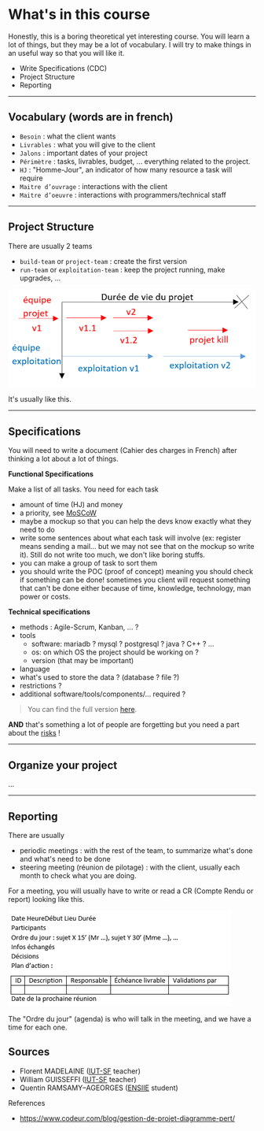 # What's in this course

Honestly, this is a boring theoretical yet interesting
course. You will learn a lot of things, but they may
be a lot of vocabulary. I will try to make things in an
useful way so that you will like it.

* Write Specifications (CDC)
* Project Structure
* Reporting

---

## Vocabulary (words are in french)

* ``Besoin`` : what the client wants
* ``Livrables`` : what you will give to the client
* ``Jalons`` : important dates of your project
* ``Périmètre`` : tasks, livrables, budget, ... everything
related to the project.
* ``HJ`` : "Homme-Jour", an indicator of how many resource
a task will require
* ``Maitre d’ouvrage`` : interactions with the client
* ``Maitre d’oeuvre`` : interactions with programmers/technical staff

---

## Project Structure

There are usually 2 teams

* ``build-team`` or `project-team` : create the first version
* ``run-team`` or `exploitation-team` : keep the project
running, make upgrades, ...
  
![lifecycle](lifecycle.png)

It's usually like this.

---

## Specifications

You will need to write a document (Cahier des charges
in French) after thinking a lot about a lot of things.

**Functional Specifications**

Make a list of all tasks. You need for each task

* amount of time (HJ) and money
* a priority, see [MoSCoW](tools/moscow.md)
* maybe a mockup so that you can help
the devs know exactly what they need to do
* write some sentences about what each task
will involve (ex: register means sending a mail...
but we may not see that on the mockup so write
it). Still do not write too much, we don't like boring
stuffs.
* you can make a group of task to sort them
* you should write the POC (proof of concept)
meaning you should check if something can be done!
sometimes you client will request something that can't
be done either because of time, knowledge, technology,
man power or costs.

**Technical specifications**

* methods : Agile-Scrum, Kanban, ... ?
* tools
    * software: mariadb ? mysql ? postgresql ? java ? C++ ? ...
    * os: on which OS the project should be working on ?
    * version (that may be important)
* language
* what's used to store the data ? (database ? file ?)
* restrictions ?
* additional software/tools/components/... required ?

> You can find the full version [here](cdc/index.md).

**AND** that's something a lot of people are forgetting
but you need a part about the [risks](cdc/risks.md) !

---

## Organize your project

...

---

## Reporting

There are usually

* periodic meetings : with the rest of the team,
  to summarize what's done and what's need to be done
* steering meeting (réunion de pilotage) : with the client,
usually each month to check what you are doing.
  
For a meeting, you will usually have to write or read
a CR (Compte Rendu or report) looking like this.

![cr](tools/cr.png)

The "Ordre du jour" (agenda) is who will talk in the meeting,
and we have a time for each one.

## Sources

* Florent MADELAINE ([IUT-SF](http://www.iut-fbleau.fr/) teacher)
* William GUISSEFFI  ([IUT-SF](http://www.iut-fbleau.fr/) teacher)
* Quentin RAMSAMY–AGEORGES ([ENSIIE](https://www.ensiie.fr/) student)

References

* <https://www.codeur.com/blog/gestion-de-projet-diagramme-pert/>